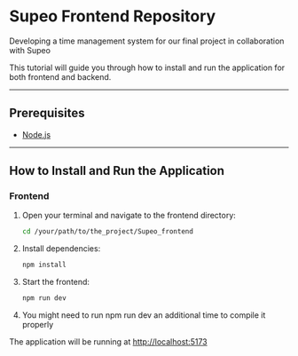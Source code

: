 # Supeo Frontend Repository

Developing a time management system for our final project in collaboration with Supeo

This tutorial will guide you through how to install and run the application for both frontend and backend.

---

## Prerequisites

* [Node.js](https://nodejs.org/)
---

## How to Install and Run the Application

### Frontend

1. Open your terminal and navigate to the frontend directory:

   ```bash
   cd /your/path/to/the_project/Supeo_frontend
   ```
   
2. Install dependencies:

   ```bash
   npm install
   ```
   
3. Start the frontend:

   ```bash
   npm run dev
   ```
   
4. You might need to run npm run dev an additional time to compile it properly

The application will be running at [http://localhost:5173](http://localhost:5173)
